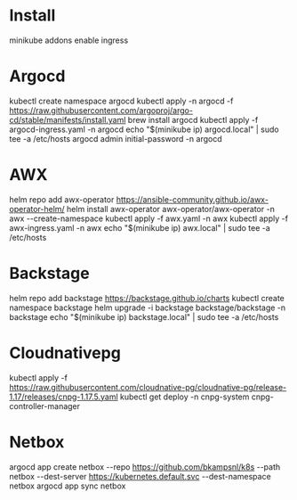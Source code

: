 # Install

minikube addons enable ingress

# Argocd
kubectl create namespace argocd
kubectl apply -n argocd -f https://raw.githubusercontent.com/argoproj/argo-cd/stable/manifests/install.yaml
brew install argocd
kubectl apply -f argocd-ingress.yaml -n argocd
echo "$(minikube ip) argocd.local" | sudo tee -a /etc/hosts
argocd admin initial-password -n argocd

# AWX
helm repo add awx-operator https://ansible-community.github.io/awx-operator-helm/
helm install awx-operator awx-operator/awx-operator -n awx --create-namespace
kubectl apply -f awx.yaml -n awx
kubectl apply -f awx-ingress.yaml -n awx
echo "$(minikube ip) awx.local" | sudo tee -a /etc/hosts

# Backstage
helm repo add backstage https://backstage.github.io/charts
kubectl create namespace backstage
helm upgrade -i backstage backstage/backstage -n backstage
echo "$(minikube ip) backstage.local" | sudo tee -a /etc/hosts

# Cloudnativepg
kubectl apply -f \
  https://raw.githubusercontent.com/cloudnative-pg/cloudnative-pg/release-1.17/releases/cnpg-1.17.5.yaml
kubectl get deploy -n cnpg-system cnpg-controller-manager

# Netbox
argocd app create netbox --repo https://github.com/bkampsnl/k8s --path netbox --dest-server https://kubernetes.default.svc --dest-namespace netbox 
argocd app sync netbox



